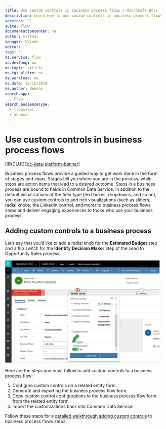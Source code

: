 ```yaml
---
title: Use custom controls in business process flows | Microsoft Docs
description: Learn how to use custom controls in business process flows steps.
services: ''
suite: flow
documentationcenter: na
author: msftman
manager: kVivek
editor: ''
tags: ''
ms.service: flow
ms.devlang: na
ms.topic: article
ms.tgt_pltfrm: na
ms.workload: na
ms.date: 12/15/2019
ms.author: deonhe
search.app: 
  - Flow
search.audienceType: 
  - flowmaker
  - enduser
---
```

# Use custom controls in business process flows

[!INCLUDE[cc-data-platform-banner](./includes/cc-data-platform-banner.md)]

Business process flows provide a guided way to get work done in the form of stages and steps. Stages tell you where you are in the process, while steps are action items that lead to a desired outcome. Steps in a business process are bound to fields in Common Data Service. In addition to the default visualizations of the field type (text boxes, dropdowns, and so on), you can use custom controls to add rich visualizations (such as sliders, radial knobs, the LinkedIn control, and more) to business process flows steps and deliver engaging experiences to those who use your business process.

## Adding custom controls to a business process

Let’s say that you’d like to add a radial knob for the **Estimated Budget** step and a flip switch for the **Identify Decision Maker** step of the Lead to Opportunity Sales process. 

![Overview](./media/custom-controls/overview.png)

Here are the steps you must follow to add custom controls to a business process flow:

1. Configure custom controls on a related entity form.
1. Generate and exporting the business process flow form.
1. Copy custom control configurations to the business process flow form from the related entity form.
1. Import the customizations back into Common Data Service.

Follow these steps for a [detailed walkthrough adding custom controls](https://powerusers.microsoft.com/t5/Power-Automate-Community-Blog/Preview-Custom-Controls-in-Business-Process-Flows/ba-p/263237) to business process flows steps.






